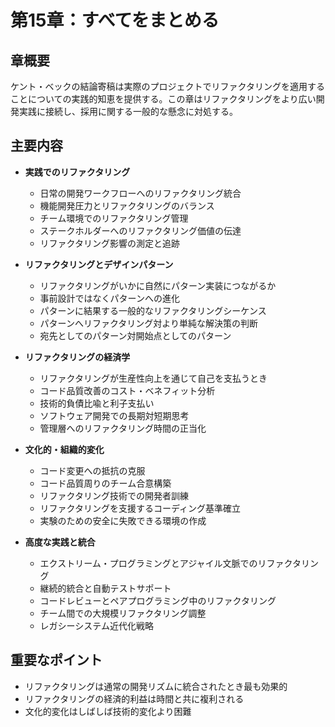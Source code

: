 # 第15章：すべてをまとめる

## 章概要
ケント・ベックの結論寄稿は実際のプロジェクトでリファクタリングを適用することについての実践的知恵を提供する。この章はリファクタリングをより広い開発実践に接続し、採用に関する一般的な懸念に対処する。

## 主要内容
- **実践でのリファクタリング**
  - 日常の開発ワークフローへのリファクタリング統合
  - 機能開発圧力とリファクタリングのバランス
  - チーム環境でのリファクタリング管理
  - ステークホルダーへのリファクタリング価値の伝達
  - リファクタリング影響の測定と追跡

- **リファクタリングとデザインパターン**
  - リファクタリングがいかに自然にパターン実装につながるか
  - 事前設計ではなくパターンへの進化
  - パターンに結果する一般的なリファクタリングシーケンス
  - パターンへリファクタリング対より単純な解決策の判断
  - 宛先としてのパターン対開始点としてのパターン

- **リファクタリングの経済学**
  - リファクタリングが生産性向上を通じて自己を支払うとき
  - コード品質改善のコスト・ベネフィット分析
  - 技術的負債比喩と利子支払い
  - ソフトウェア開発での長期対短期思考
  - 管理層へのリファクタリング時間の正当化

- **文化的・組織的変化**
  - コード変更への抵抗の克服
  - コード品質周りのチーム合意構築
  - リファクタリング技術での開発者訓練
  - リファクタリングを支援するコーディング基準確立
  - 実験のための安全に失敗できる環境の作成

- **高度な実践と統合**
  - エクストリーム・プログラミングとアジャイル文脈でのリファクタリング
  - 継続的統合と自動テストサポート
  - コードレビューとペアプログラミング中のリファクタリング
  - チーム間での大規模リファクタリング調整
  - レガシーシステム近代化戦略

## 重要なポイント
- リファクタリングは通常の開発リズムに統合されたとき最も効果的
- リファクタリングの経済的利益は時間と共に複利される
- 文化的変化はしばしば技術的変化より困難